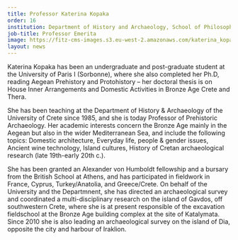```yaml
---
title: Professor Katerina Kopaka
order: 16
institution: Department of History and Archaeology, School of Philosophy, University of Crete
job-title: Professor Emerita
image: https://fitz-cms-images.s3.eu-west-2.amazonaws.com/katerina_kopaka.jpg
layout: news
---
```

Katerina Kopaka has been an undergraduate and post-graduate student at the University of Paris I (Sorbonne), where she also completed her Ph.D, reading Aegean Prehistory and Protohistory – her doctoral thesis is on House Inner Arrangements and Domestic Activities in Bronze Age Crete and Thera.

She has been teaching at the Department of History & Archaeology of the University of Crete since 1985, and she is today Professor of Prehistoric Archaeology. Her academic interests concern the Bronze Age mainly in the Aegean but also in the wider Mediterranean Sea, and include the following topics: Domestic architecture, Everyday life, people & gender issues, Ancient wine technology, Island cultures, History of Cretan archaeological research (late 19th-early 20th c.).

She has been granted an Alexander von Humboldt fellowship and a bursary from the British School at Athens, and has participated in fieldwork in France, Cyprus, Turkey/Anatolia, and Greece/Crete. On behalf of the University and the Departmnent, she has directed an archaeological survey and coordinated a multi-disciplinary research on the island of Gavdos, off southwestern Crete, where she is at present responsible of the excavation fieldschool at the Bronze Age building complex at the site of Katalymata. Since 2010 she is also leading an archaeological survey on the island of Dia, opposite the city and harbour of Iraklion.
